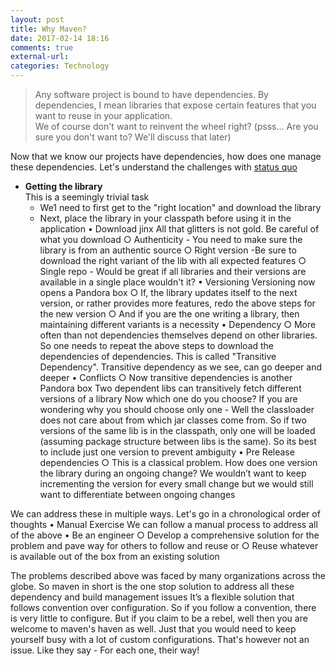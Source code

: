 ```yaml
---
layout: post
title: Why Maven?
date: 2017-02-14 18:16
comments: true
external-url:
categories: Technology
---
```


>Any software project is bound to have dependencies. By dependencies, I mean libraries that expose certain features that you want to reuse in your application.<br>
>We of course don't want to reinvent the wheel right? (psss… Are you sure you don't want to? We'll discuss that later)

Now that we know our projects have dependencies, how does one manage these dependencies.
Let's understand the challenges with [status quo](https://www.vocabulary.com/dictionary/status%20quo)
	
* **Getting the library**<br>
This is a seemingly trivial task
    * We1 need to first get to the "right location" and download the library
    * Next, place the library in your classpath before using it in the application
	• Download jinx
	All that glitters is not gold. Be careful of what you download
		○ Authenticity - You need to make sure the library is from an authentic source
		○ Right version -Be sure to download the right variant of the lib with all expected features
		○ Single repo - Would be great if all libraries and their versions are available in a single place wouldn't it?
	• Versioning
	Versioning now opens a Pandora box
		○ If, the library updates itself to the next version, or rather provides more features, redo the above steps for the new version
		○ And if you are the one writing a library, then maintaining different variants is a necessity
	• Dependency
		○ More often than not dependencies themselves depend on other libraries. So one needs to repeat the above steps to download the dependencies of dependencies.
		This is called "Transitive Dependency". Transitive dependency as we see, can go deeper and deeper
	• Conflicts
		○ Now transitive dependencies is another Pandora box
		Two dependent libs can transitively fetch different versions of a library
		Now which one do you choose?
		If you are wondering why you should choose only one - Well the classloader does not care about from which jar classes come from. So if two versions of the same lib is in the classpath, only one will be loaded (assuming package structure between libs is the same).
		So its best to include just one version to prevent ambiguity
	• Pre Release dependencies
		○ This is a classical problem. How does one version the library during an ongoing change?
		We wouldn’t want to keep incrementing the version for every small change but we would still want to differentiate between ongoing changes

We can address these in multiple ways. Let's go in a chronological order of thoughts
	• Manual Exercise
	We can follow a manual process to address all of the above
	• Be an engineer
		○ Develop a comprehensive solution for the problem and pave way for others to follow and reuse or
		○ Reuse whatever is available out of the box from an existing solution
	
The problems described above was faced by many organizations across the globe.
So maven in short is the one stop solution to address all these dependency and build management issues
It’s a flexible solution that follows convention over configuration.
So if you follow a convention, there is very little to configure. But if you claim to be a rebel, well then you are welcome to maven's haven as well. Just that you would need to keep yourself busy with a lot of custom configurations. That's however not an issue. Like they say - For each one, their way!

